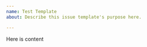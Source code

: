 ```yaml
---
name: Test Template
about: Describe this issue template's purpose here.

---
```


Here is content

